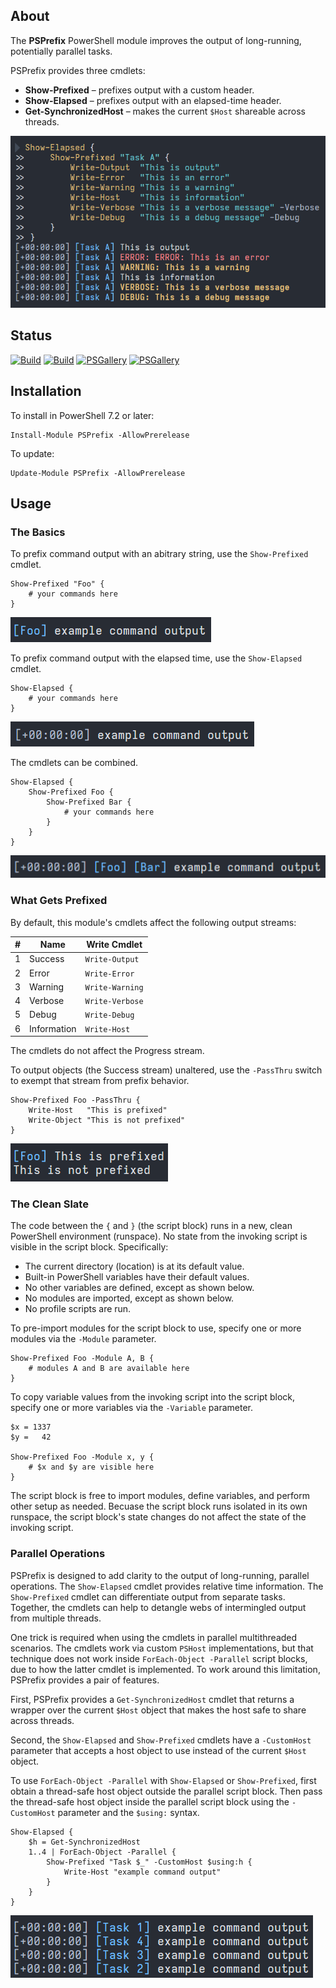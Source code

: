## About

The **PSPrefix** PowerShell module improves the output of long-running, potentially parallel tasks.

PSPrefix provides three cmdlets:

- **Show-Prefixed** – prefixes output with a custom header.
- **Show-Elapsed** – prefixes output with an elapsed-time header.
- **Get-SynchronizedHost** – makes the current `$Host` shareable across threads.

![An example showing use and output of Show-Prefixed nested within Show-Elapsed and invoking various Write cmdlets](https://raw.githubusercontent.com/sharpjs/PSPrefix/main/img/example.png)

## Status

[![Build](https://github.com/sharpjs/PSPrefix/workflows/Build/badge.svg)](https://github.com/sharpjs/PSPrefix/actions)
[![Build](https://img.shields.io/badge/coverage-100%25-brightgreen.svg)](https://github.com/sharpjs/PSPrefix/actions)
[![PSGallery](https://img.shields.io/powershellgallery/v/TaskHost.svg)](https://www.powershellgallery.com/packages/TaskHost)
[![PSGallery](https://img.shields.io/powershellgallery/dt/TaskHost.svg)](https://www.powershellgallery.com/packages/TaskHost)

## Installation

To install in PowerShell 7.2 or later:

```pwsh
Install-Module PSPrefix -AllowPrerelease
```

To update:

```pwsh
Update-Module PSPrefix -AllowPrerelease
```

## Usage

### The Basics

To prefix command output with an abitrary string, use the `Show-Prefixed` cmdlet.

```pwsh
Show-Prefixed "Foo" {
    # your commands here
}
```

![Output of the Show-Prefixed example above](https://raw.githubusercontent.com/sharpjs/PSPrefix/main/img/output-prefixed.png)

To prefix command output with the elapsed time, use the `Show-Elapsed` cmdlet.

```pwsh
Show-Elapsed {
    # your commands here
}
```

![Output of the Show-Elapsed example above](https://raw.githubusercontent.com/sharpjs/PSPrefix/main/img/output-elapsed.png)

The cmdlets can be combined.

```pwsh
Show-Elapsed {
    Show-Prefixed Foo {
        Show-Prefixed Bar {
            # your commands here
        }
    }
}
```

![Output of the combined example above](https://raw.githubusercontent.com/sharpjs/PSPrefix/main/img/output-combined.png) 

### What Gets Prefixed

By default, this module's cmdlets affect the following output streams:

\#| Name        | Write Cmdlet
--|-------------|----------------
1 | Success     | `Write-Output`
2 | Error       | `Write-Error`
3 | Warning     | `Write-Warning`
4 | Verbose     | `Write-Verbose`
5 | Debug       | `Write-Debug`
6 | Information | `Write-Host`

The cmdlets do not affect the Progress stream.

To output objects (the Success stream) unaltered, use the `-PassThru` switch to
exempt that stream from prefix behavior.

```pwsh
Show-Prefixed Foo -PassThru {
    Write-Host   "This is prefixed"
    Write-Object "This is not prefixed"
}
```

![Output of the -PassThru parameter example above](https://raw.githubusercontent.com/sharpjs/PSPrefix/main/img/output-passthru.png) 

### The Clean Slate

The code between the `{` and `}` (the script block) runs in a new, clean
PowerShell environment (runspace).  No state from the invoking script is
visible in the script block.  Specifically:

- The current directory (location) is at its default value.
- Built-in PowerShell variables have their default values.
- No other variables are defined, except as shown below.
- No modules are imported, except as shown below.
- No profile scripts are run.

To pre-import modules for the script block to use, specify one or more modules
via the `-Module` parameter.

```pwsh
Show-Prefixed Foo -Module A, B {
    # modules A and B are available here
}
```

To copy variable values from the invoking script into the script block, specify
one or more variables via the `-Variable` parameter.

```pwsh
$x = 1337
$y =   42

Show-Prefixed Foo -Module x, y {
    # $x and $y are visible here
}
```

The script block is free to import modules, define variables, and perform other
setup as needed.  Becuase the script block runs isolated in its own runspace,
the script block's state changes do not affect the state of the invoking
script.

### Parallel Operations

PSPrefix is designed to add clarity to the output of long-running, parallel
operations.  The `Show-Elapsed` cmdlet provides relative time information.
The `Show-Prefixed` cmdlet can differentiate output from separate tasks.
Together, the cmdlets can help to detangle webs of intermingled output from
multiple threads.

One trick is required when using the cmdlets in parallel multithreaded
scenarios.  The cmdlets work via custom `PSHost` implementations, but that
technique does not work inside `ForEach-Object -Parallel` script blocks, due to
how the latter cmdlet is implemented.  To work around this limitation, PSPrefix
provides a pair of features.

First, PSPrefix provides a `Get-SynchronizedHost` cmdlet that returns a wrapper
over the current `$Host` object that makes the host safe to share across
threads.

Second, the `Show-Elapsed` and `Show-Prefixed` cmdlets have a `-CustomHost`
parameter that accepts a host object to use instead of the current `$Host`
object.

To use `ForEach-Object -Parallel` with `Show-Elapsed` or `Show-Prefixed`, first
obtain a thread-safe host object outside the parallel script block.  Then pass
the thread-safe host object inside the parallel script block using the
`-CustomHost` parameter and the `$using:` syntax.

```pwsh
Show-Elapsed {
    $h = Get-SynchronizedHost
    1..4 | ForEach-Object -Parallel {
        Show-Prefixed "Task $_" -CustomHost $using:h {
            Write-Host "example command output"
        }
    }
}
```

![Output of the combined parallel usage example above](https://raw.githubusercontent.com/sharpjs/PSPrefix/main/img/output-parallel.png) 

<!--
  Copyright Subatomix Research Inc.
  SPDX-License-Identifier: MIT
-->
